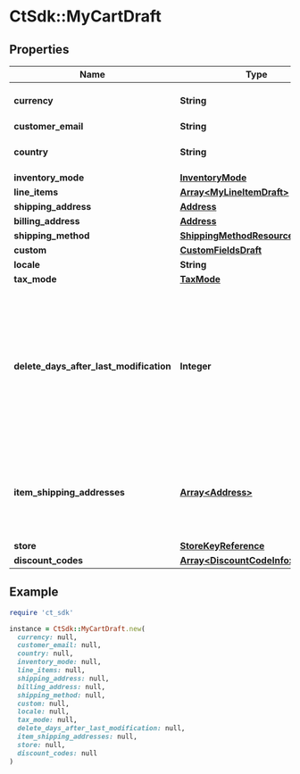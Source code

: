 # CtSdk::MyCartDraft

## Properties

| Name | Type | Description | Notes |
| ---- | ---- | ----------- | ----- |
| **currency** | **String** | The currency code compliant to [ISO 4217](https://en.wikipedia.org/wiki/ISO_4217). |  |
| **customer_email** | **String** |  | [optional] |
| **country** | **String** | A two-digit country code as per [ISO 3166-1 alpha-2](https://en.wikipedia.org/wiki/ISO_3166-1_alpha-2). | [optional] |
| **inventory_mode** | [**InventoryMode**](InventoryMode.md) |  | [optional] |
| **line_items** | [**Array&lt;MyLineItemDraft&gt;**](MyLineItemDraft.md) |  | [optional] |
| **shipping_address** | [**Address**](Address.md) |  | [optional] |
| **billing_address** | [**Address**](Address.md) |  | [optional] |
| **shipping_method** | [**ShippingMethodResourceIdentifier**](ShippingMethodResourceIdentifier.md) |  | [optional] |
| **custom** | [**CustomFieldsDraft**](CustomFieldsDraft.md) |  | [optional] |
| **locale** | **String** |  | [optional] |
| **tax_mode** | [**TaxMode**](TaxMode.md) |  | [optional] |
| **delete_days_after_last_modification** | **Integer** | The cart will be deleted automatically if it hasn&#39;t been modified for the specified amount of days and it is in the &#x60;Active&#x60; CartState. If a ChangeSubscription for carts exists, a &#x60;ResourceDeleted&#x60; notification will be sent. | [optional] |
| **item_shipping_addresses** | [**Array&lt;Address&gt;**](Address.md) | Contains addresses for orders with multiple shipping addresses. Each address must contain a key which is unique in this cart. | [optional] |
| **store** | [**StoreKeyReference**](StoreKeyReference.md) |  | [optional] |
| **discount_codes** | [**Array&lt;DiscountCodeInfo&gt;**](DiscountCodeInfo.md) |  | [optional] |

## Example

```ruby
require 'ct_sdk'

instance = CtSdk::MyCartDraft.new(
  currency: null,
  customer_email: null,
  country: null,
  inventory_mode: null,
  line_items: null,
  shipping_address: null,
  billing_address: null,
  shipping_method: null,
  custom: null,
  locale: null,
  tax_mode: null,
  delete_days_after_last_modification: null,
  item_shipping_addresses: null,
  store: null,
  discount_codes: null
)
```

